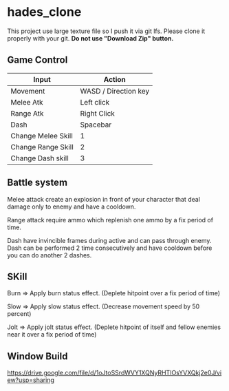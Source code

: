 # hades_clone

This project use large texture file so I push it via git lfs. 
Please clone it properly with your git. 
**Do not use "Download Zip" button.**

## Game Control

| Input              | Action               |
|--------------------|----------------------|
| Movement           | WASD / Direction key |
| Melee Atk          | Left click           |
| Range Atk          | Right Click          |
| Dash               | Spacebar             |
| Change Melee Skill | 1                    |
| Change Range Skill | 2                    |
| Change Dash skill  | 3                    |

## Battle system

Melee attack create an explosion in front of your character that deal damage only to enemy and have a cooldown.

Range attack require ammo which replenish one ammo by a fix period of time.

Dash have invincible frames during active and can pass through enemy. Dash can be performed 2 time consecutively and have cooldown before you can do another 2 dashes.

## SKill

Burn => Apply burn status effect. (Deplete hitpoint over a fix period of time)

Slow => Apply slow status effect. (Decrease movement speed by 50 percent)

Jolt => Apply jolt status effect. (Deplete hitpoint of itself and fellow enemies near it over a fix period of time)

## Window Build

https://drive.google.com/file/d/1oJtoSSrdWVY1XQNyRHTIOsYVXQkj2e0J/view?usp=sharing
